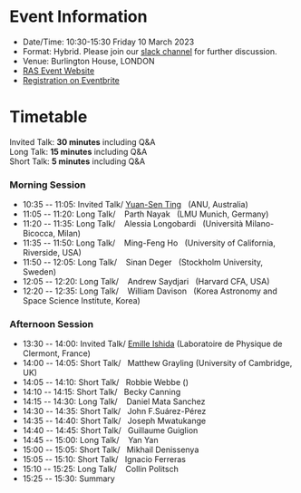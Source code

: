 # Event Information

- Date/Time: 10:30-15:30 Friday 10 March 2023
- Format: Hybrid. Please join our [slack channel]() for further discussion.
- Venue: Burlington House, LONDON 
- [RAS Event Website](https://ras.ac.uk/events-and-meetings/ras-meetings/harvesting-spectroscopic-and-time-series-data-machine-learning-and)
- [Registration on Eventbrite]()

# Timetable

Invited Talk: **30 minutes** including Q&A\
Long Talk: **15 minutes** including Q&A\
Short Talk: **5 minutes** including Q&A

### Morning Session
- 10:35 -- 11:05: Invited Talk/ [Yuan-Sen Ting](https://www.mso.anu.edu.au/~yting/) &nbsp;&nbsp;(ANU, Australia)
- 11:05 -- 11:20: Long Talk/ &nbsp;&nbsp;&nbsp;Parth Nayak &nbsp;&nbsp;(LMU Munich, Germany)
- 11:20 -- 11:35: Long Talk/ &nbsp;&nbsp;&nbsp;Alessia Longobardi &nbsp;&nbsp;(Università Milano-Bicocca, Milan)
- 11:35 -- 11:50: Long Talk/ &nbsp;&nbsp;&nbsp;Ming-Feng Ho &nbsp;&nbsp;(University of California, Riverside, USA)
- 11:50 -- 12:05: Long Talk/ &nbsp;&nbsp;&nbsp;Sinan Deger &nbsp;&nbsp;(Stockholm University, Sweden)
- 12:05 -- 12:20: Long Talk/ &nbsp;&nbsp;&nbsp;Andrew Saydjari &nbsp;&nbsp;(Harvard CFA, USA)
- 12:20 -- 12:35: Long Talk/ &nbsp;&nbsp;&nbsp;William Davison &nbsp;&nbsp;(Korea Astronomy and Space Science Institute, Korea)

### Afternoon Session
- 13:30 -- 14:00: Invited Talk/ [Emille Ishida](https://www.emilleishida.com) (Laboratoire de Physique de Clermont, France)
- 14:00 -- 14:05: Short Talk/ &nbsp;&nbsp;Matthew Grayling (University of Cambridge, UK)
- 14:05 -- 14:10: Short Talk/ &nbsp;&nbsp;Robbie Webbe ()
- 14:10 -- 14:15: Short Talk/ &nbsp;&nbsp;Becky Canning
- 14:15 -- 14:30: Long Talk/ &nbsp;&nbsp;&nbsp;Daniel Mata Sanchez
- 14:30 -- 14:35: Short Talk/ &nbsp;&nbsp;John F.Suárez-Pérez
- 14:35 -- 14:40: Short Talk/ &nbsp;&nbsp;Joseph Mwatukange
- 14:40 -- 14:45: Short Talk/ &nbsp;&nbsp;Guillaume Guiglion
- 14:45 -- 15:00: Long Talk/ &nbsp;&nbsp;&nbsp;Yan Yan
- 15:00 -- 15:05: Short Talk/ &nbsp;&nbsp;Mikhail Denissenya
- 15:05 -- 15:10: Short Talk/ &nbsp;&nbsp;Ignacio Ferreras
- 15:10 -- 15:25: Long Talk/ &nbsp;&nbsp;&nbsp;Collin Politsch
- 15:25 -- 15:30: Summary
